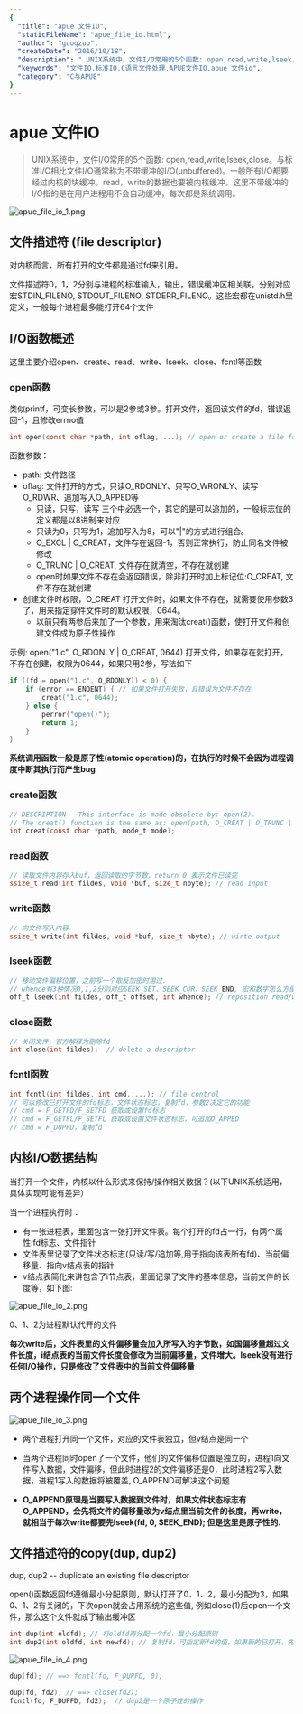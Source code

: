 ```yaml
---
{
  "title": "apue 文件IO",
  "staticFileName": "apue_file_io.html",
  "author": "guoqzuo",
  "createDate": "2016/10/18",
  "description": " UNIX系统中，文件I/O常用的5个函数: open,read,write,lseek,close。与标准I/O相比文件I/O通常称为不带缓冲的I/O(unbuffered)。一般所有I/O都要经过内核的块缓冲。read，write的数据也要被内核缓冲，这里不带缓冲的I/O指的是在用户进程用不会自动缓冲，每次都是系统调用。",
  "keywords": "文件IO,标准IO,C语言文件处理,APUE文件IO,apue 文件io",
  "category": "C与APUE"
}
---
```


# apue 文件IO

> UNIX系统中，文件I/O常用的5个函数: open,read,write,lseek,close。与标准I/O相比文件I/O通常称为不带缓冲的I/O(unbuffered)。一般所有I/O都要经过内核的块缓冲。read，write的数据也要被内核缓冲，这里不带缓冲的I/O指的是在用户进程用不会自动缓冲，每次都是系统调用。

![apue_file_io_1.png](../../../images/blog/apue/apue_file_io_1.png)

## 文件描述符 (file descriptor)
对内核而言，所有打开的文件都是通过fd来引用。

文件描述符0，1，2分别与进程的标准输入，输出，错误缓冲区相关联，分别对应宏STDIN_FILENO, STDOUT_FILENO, STDERR_FILENO。这些宏都在unistd.h里定义，一般每个进程最多能打开64个文件

## I/O函数概述
这里主要介绍open、create、read、write、lseek、close、fcntl等函数

### open函数
类似printf，可变长参数，可以是2参或3参。打开文件，返回该文件的fd，错误返回-1，且修改errno值
```c
int open(const char *path, int oflag, ...); // open or create a file for reading or writing
```
函数参数：
- path: 文件路径
- oflag: 文件打开的方式，只读O_RDONLY、只写O_WRONLY、读写O_RDWR、追加写入O_APPED等
  - 只读，只写，读写 三个中必选一个，其它的是可以追加的，一般标志位的定义都是以8进制来对应
  - 只读为0，只写为1，追加写入为8，可以"|"的方式进行组合。
  - O_EXCL | O_CREAT，文件存在返回-1，否则正常执行，防止同名文件被修改
  - O_TRUNC | O_CREAT, 文件存在就清空，不存在就创建
  - open时如果文件不存在会返回错误，除非打开时加上标记位:O_CREAT, 文件不存在就创建
- 创建文件时权限，O_CREAT 打开文件时，如果文件不存在，就需要使用参数3了，用来指定穿件文件时的默认权限，0644。
  - 以前只有两参后来加了一个参数，用来淘汰creat()函数，使打开文件和创建文件成为原子性操作
  

示例: open("1.c", O_RDONLY | O_CREAT, 0644) 打开文件，如果存在就打开，不存在创建，权限为0644，如果只用2参，写法如下    
```c
if ((fd = open("1.c", O_RDONLY)) < 0) {
    if (error == ENOENT) { // 如果文件打开失败，且错误为文件不存在
        creat("1.c", 0644);
    } else {
        perror("open()");
        return 1;
    }
}
```
**系统调用函数一般是原子性(atomic operation)的，在执行的时候不会因为进程调度中断其执行而产生bug**

### create函数
```c
// DESCRIPTION   This interface is made obsolete by: open(2).
// The creat() function is the same as: open(path, O_CREAT | O_TRUNC | O_WRONLY, mode);
int creat(const char *path, mode_t mode);
```

### read函数
```c
// 读取文件内容存入buf，返回读取的字节数，return 0 表示文件已读完
ssize_t read(int fildes, void *buf, size_t nbyte); // read input 
```

### write函数
```c
// 向文件写入内容
ssize_t write(int fildes, void *buf, size_t nbyte); // wirte output
```

### lseek函数
```c
// 移动文件偏移位置，之前写一个取反加密时用过.  
// whence有3种情况0,1,2分别对应SEEK_SET、SEEK_CUR、SEEK_END, 宏和数字怎么方便就怎么用
off_t lseek(int fildes, off_t offset, int whence); // reposition read/write file offset
```

### close函数
```c
// 关闭文件，官方解释为删除fd
int close(int fildes);  // delete a descriptor
```

### fcntl函数
```c
int fcntl(int fildes, int cmd, ...); // file control
// 可以修改已打开文件的fd标志，文件状态标志，复制fd，参数2决定它的功能
// cmd = F_GETFD/F_SETFD 获取或设置fd标志
// cmd = F_GETFL/F_SETFL 获取或设置文件状态标志，可追加O_APPED
// cmd = F_DUPFD，复制fd
```

## 内核I/O数据结构
当打开一个文件，内核以什么形式来保持/操作相关数据？(以下UNIX系统适用，具体实现可能有差异）

当一个进程执行时：
- 有一张进程表，里面包含一张打开文件表。每个打开的fd占一行，有两个属性:fd标志、文件指针
- 文件表里记录了文件状态标志(只读/写/追加等,用于指向该表所有fd)、当前偏移量、指向v结点表的指针
- v结点表简化来讲包含了i节点表，里面记录了文件的基本信息，当前文件的长度等，如下图:    

![apue_file_io_2.png](../../../images/blog/apue/apue_file_io_2.png)

0、1、2为进程默认代开的文件

**每次write后，文件表里的文件偏移量会加入所写入的字节数，如国偏移量超过文件长度，i结点表的当前文件长度会修改为当前偏移量，文件增大。lseek没有进行任何I/O操作，只是修改了文件表中的当前文件偏移量**

## 两个进程操作同一个文件   
![apue_file_io_3.png](../../../images/blog/apue/apue_file_io_3.png)

- 两个进程打开同一个文件，对应的文件表独立，但v结点是同一个

- 当两个进程同时open了一个文件，他们的文件偏移位置是独立的，进程1向文件写入数据，文件偏移，但此时进程2的文件偏移还是0，此时进程2写入数据，进程1写入的数据将被覆盖, O_APPEND可解决这个问题

- **O_APPEND原理是当要写入数据到文件时，如果文件状态标志有O_APPEND，会先将文件的偏移量改为v结点里当前文件的长度，再write，就相当于每次write都要先lseek(fd, 0, SEEK_END); 但是这里是原子性的.**

## 文件描述符的copy(dup, dup2)  
dup, dup2 -- duplicate an existing file descriptor

open()函数返回fd遵循最小分配原则，默认打开了0、1、2，最小分配为3，如果0、1、2有关闭的，下次open就会占用系统的这些值, 例如close(1)后open一个文件，那么这个文件就成了输出缓冲区
```c
int dup(int oldfd); // 将oldfd再分配一个fd，最小分配原则
int dup2(int oldfd, int newfd); // 复制fd，可指定新fd的值，如果新的已打开，先关闭。
```

![apue_file_io_4.png](../../../images/blog/apue/apue_file_io_4.png)

```c
dup(fd); // ==> fcntl(fd, F_DUPFD, 0);

dup(fd, fd2); // ==> close(fd2); 
fcntl(fd, F_DUPFD, fd2);  // dup2是一个原子性的操作
```